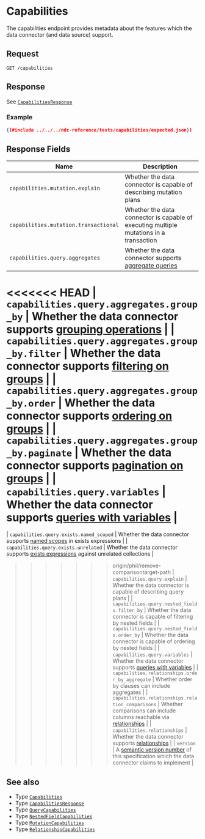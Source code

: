 # Capabilities

The capabilities endpoint provides metadata about the features which the data connector (and data source) support.

## Request

```
GET /capabilities
```

## Response

See [`CapabilitiesResponse`](../reference/types.md#capabilitiesresponse)

### Example

```json
{{#include ../../../ndc-reference/tests/capabilities/expected.json}}
```

## Response Fields

| Name | Description |
|------|-------------|
| `capabilities.mutation.explain` | Whether the data connector is capable of describing mutation plans |
| `capabilities.mutation.transactional` | Whether the data connector is capable of executing multiple mutations in a transaction |
| `capabilities.query.aggregates` | Whether the data connector supports [aggregate queries](queries/aggregates.md) |
<<<<<<< HEAD
| `capabilities.query.aggregates.group_by` | Whether the data connector supports [grouping operations](queries/grouping.md) |
| `capabilities.query.aggregates.group_by.filter` | Whether the data connector supports [filtering on groups](queries/grouping.md#filtering) |
| `capabilities.query.aggregates.group_by.order` | Whether the data connector supports [ordering on groups](queries/grouping.md#ordering) |
| `capabilities.query.aggregates.group_by.paginate` | Whether the data connector supports [pagination on groups](queries/grouping.md#pagination) |
| `capabilities.query.variables` | Whether the data connector supports [queries with variables](queries/variables.md) |
=======
| `capabilities.query.exists.named_scoped` | Whether the data connector supports [named scopes](queries/filtering.md#referencing-a-column-from-a-collection-in-scope) in exists expressions |
| `capabilities.query.exists.unrelated` | Whether the data connector supports [exists expressions](queries/filtering.md#exists-expressions) against unrelated collections |
>>>>>>> origin/phil/remove-comparisontarget-path
| `capabilities.query.explain` | Whether the data connector is capable of describing query plans |
| `capabilities.query.nested_fields.filter_by` | Whether the data connector is capable of filtering by nested fields |
| `capabilities.query.nested_fields.order_by` | Whether the data connector is capable of ordering by nested fields |
| `capabilities.query.variables` | Whether the data connector supports [queries with variables](queries/variables.md) |
| `capabilities.relationships.order_by_aggregate` | Whether order by clauses can include aggregates |
| `capabilities.relationships.relation_comparisons` | Whether comparisons can include columns reachable via [relationships](queries/relationships.md) |
| `capabilities.relationships` | Whether the data connector supports [relationships](queries/relationships.md) |
| `version` | A [semantic version number](https://semver.org) of this specification which the data connector claims to implement |

## See also

- Type [`Capabilities`](../reference/types.md#capabilities)
- Type [`CapabilitiesResponse`](../reference/types.md#capabilitiesresponse)
- Type [`QueryCapabilities`](../reference/types.md#querycapabilities)
- Type [`NestedFieldCapabilities`](../reference/types.md#nestedfieldcapabilities)
- Type [`MutationCapabilities`](../reference/types.md#mutationcapabilities)
- Type [`RelationshipCapabilities`](../reference/types.md#relationshipcapabilities)
